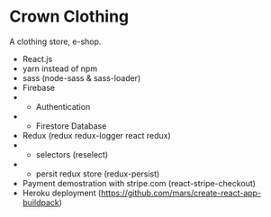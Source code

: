 # Crown Clothing

A clothing store, e-shop.

* React.js
* yarn instead of npm
* sass (node-sass & sass-loader)
* Firebase 
* * Authentication
* * Firestore Database
* Redux (redux redux-logger react redux)
* * selectors (reselect)
* * persit redux store (redux-persist)
* Payment demostration with stripe.com (react-stripe-checkout)
* Heroku deployment (https://github.com/mars/create-react-app-buildpack)

